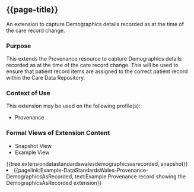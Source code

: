 <div class="warning"><span class="ImplementWarn"></span></div>

## {{page-title}}
An extension to capture Demographics details recorded as at the time of the care record change.

### Purpose
This extends the Provenance resource to capture Demographics details recorded as at the time of the care record change. This will be used to ensure that patient record items are assigned to the correct patient record within the Care Data Repository.

### Context of Use
This extension may be used on the following profile(s):
* Provenance

### Formal Views of Extension Content
<div class="tab-wrap">
  <ul class="tab-head">
    <li class="tablink tab-active" onclick="openCity(this,'tabsnap')" data-target="tabsnap">
      Snapshot View
    </li>
    <li class="tablink" onclick="openCity(this,'tabeg')" data-target="tabeg">
      Example View
    </li>
  </ul>
  <div class="tab-main">
    <div id="tabsnap" class="tabcontent active">      
      {{tree:extensiondatastandardswalesdemographicsasrecorded, snapshot}}
    </div>
    <div id="tabeg" class="tabcontent">
      <list>
          <li>{{pagelink:Example-DataStandardsWales-Provenance-DemographicsAsRecorded, text:Example Provenance record showing the DemographicsAsRecorded extension}}</li>
      </list>
    </div>
  </div>
</div>